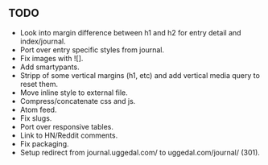 TODO
----

* Look into margin difference between h1 and h2 for entry detail and index/journal.
* Port over entry specific styles from journal.
* Fix images with ![].
* Add smartypants.
* Stripp of some vertical margins (h1, etc) and add vertical media query to
  reset them.
* Move inline style to external file.
* Compress/concatenate css and js.
* Atom feed.
* Fix slugs.
* Port over responsive tables.
* Link to HN/Reddit comments.
* Fix packaging.
* Setup redirect from journal.uggedal.com/ to uggedal.com/journal/ (301).
